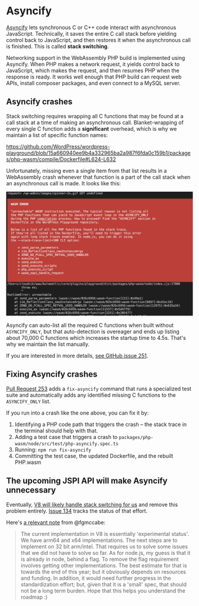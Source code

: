 # Asyncify

[Asyncify](https://emscripten.org/docs/porting/asyncify.html) lets synchronous C or C++ code interact with asynchronous JavaScript. Technically, it saves the entire C call stack before yielding control back to JavaScript, and then restores it when the asynchronous call is finished. This is called **stack switching**.

Networking support in the WebAssembly PHP build is implemented using Asyncify. When PHP makes a network request, it yields control back to JavaScript, which makes the request, and then resumes PHP when the response is ready. It works well enough that PHP build can request web APIs, install composer packages, and even connect to a MySQL server.

## Asyncify crashes

Stack switching requires wrapping all C functions that may be found at a call stack at a time of making an asynchronous call. Blanket-wrapping of every single C function adds a **significant** overhead, which is why we maintain a list of specific function names:

https://github.com/WordPress/wordpress-playground/blob/15a660940ee9b4a332965ba2a987f6fda0c159b1/packages/php-wasm/compile/Dockerfile#L624-L632

Unfortunately, missing even a single item from that list results in a WebAssembly crash whenever that function is a part of the call stack when an asynchronous call is made. It looks like this:

![A screenshot of an asyncify error in the terminal](../../../static/img/asyncify-error.png)

Asyncify can auto-list all the required C functions when built without `ASYNCIFY_ONLY`, but that auto-detection is overeager and ends up listing about 70,000 C functions which increases the startup time to 4.5s. That's why we maintain the list manually.

If you are interested in more details, [see GitHub issue 251](https://github.com/WordPress/wordpress-playground/issues/251).

## Fixing Asyncify crashes

[Pull Request 253](https://github.com/WordPress/wordpress-playground/pull/253) adds a `fix-asyncify` command that runs a specialized test suite and automatically adds any identified missing C functions to the `ASYNCIFY_ONLY` list.

If you run into a crash like the one above, you can fix it by:

1. Identifying a PHP code path that triggers the crash – the stack trace in the terminal should help with that.
2. Adding a test case that triggers a crash to `packages/php-wasm/node/src/test/php-asyncify.spec.ts`
3. Running: `npm run fix-asyncify`
4. Committing the test case, the updated Dockerfile, and the rebuilt PHP.wasm

## The upcoming JSPI API will make Asyncify unnecessary

Eventually, [V8 will likely handle stack switching for us](https://github.com/WordPress/wordpress-playground/issues/134) and remove this problem entirely. [Issue 134](https://github.com/WordPress/wordpress-playground/issues/134) tracks the status of that effort.

Here's [a relevant note](https://github.com/fgmccabe) from @fgmccabe:

> The current implementation in V8 is essentially 'experimental status'. We have arm64 and x64 implementations.
> The next steps are to implement on 32 bit arm/intel. That requires us to solve some issues that we did not have to solve so far.
> As for node.js, my guess is that it is already in node, behind a flag.
> To remove the flag requirement involves getting other implementations. The best estimate for that is towards the end of this year; but it obviously depends on resources and funding.
> In addition, it would need further progress in the standardization effort; but, given that it is a 'small' spec, that should not be a long term burden.
> Hope that this helps you understand the roadmap :)
